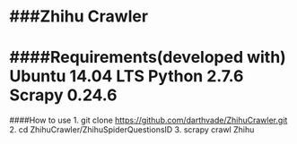###Zhihu Crawler
================

####Requirements(developed with)
	Ubuntu 14.04 LTS
	Python 2.7.6
	Scrapy 0.24.6
================

####How to use
	1. git clone https://github.com/darthvade/ZhihuCrawler.git
	2. cd ZhihuCrawler/ZhihuSpiderQuestionsID
	3. scrapy crawl Zhihu


